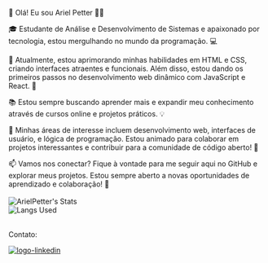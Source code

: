 👋 Olá! Eu sou Ariel Petter 👨‍💻

🎓 Estudante de Análise e Desenvolvimento de Sistemas e apaixonado por tecnologia, estou mergulhando no mundo da programação. 💻

🌱 Atualmente, estou aprimorando minhas habilidades em HTML e CSS, criando interfaces atraentes e funcionais. Além disso, estou dando os primeiros passos no desenvolvimento web dinâmico com JavaScript e React. 🚀

📚 Estou sempre buscando aprender mais e expandir meu conhecimento através de cursos online e projetos práticos. 💡

🔧 Minhas áreas de interesse incluem desenvolvimento web, interfaces de usuário, e lógica de programação. Estou animado para colaborar em projetos interessantes e contribuir para a comunidade de código aberto! 💬

📫 Vamos nos conectar? Fique à vontade para me seguir aqui no GitHub e explorar meus projetos. Estou sempre aberto a novas oportunidades de aprendizado e colaboração! 🤝
<br>
<br>
![ArielPetter's Stats](https://github-readme-stats.vercel.app/api?username=ArielPetter&show_icons=true&theme=transparent) 
<br>
![Langs Used](https://github-readme-stats.vercel.app/api/top-langs/?username=ArielPetter&layout=compact)
<br> 
<br>
<p>Contato:</p>
<a href="https://www.linkedin.com/in/ariel-putz-petter-a229b9252/"> <img src="https://img.shields.io/badge/LinkedIn-0077B5?style=for-the-badge&logo=linkedin&logoColor=white" alt="logo-linkedin" /></a>

